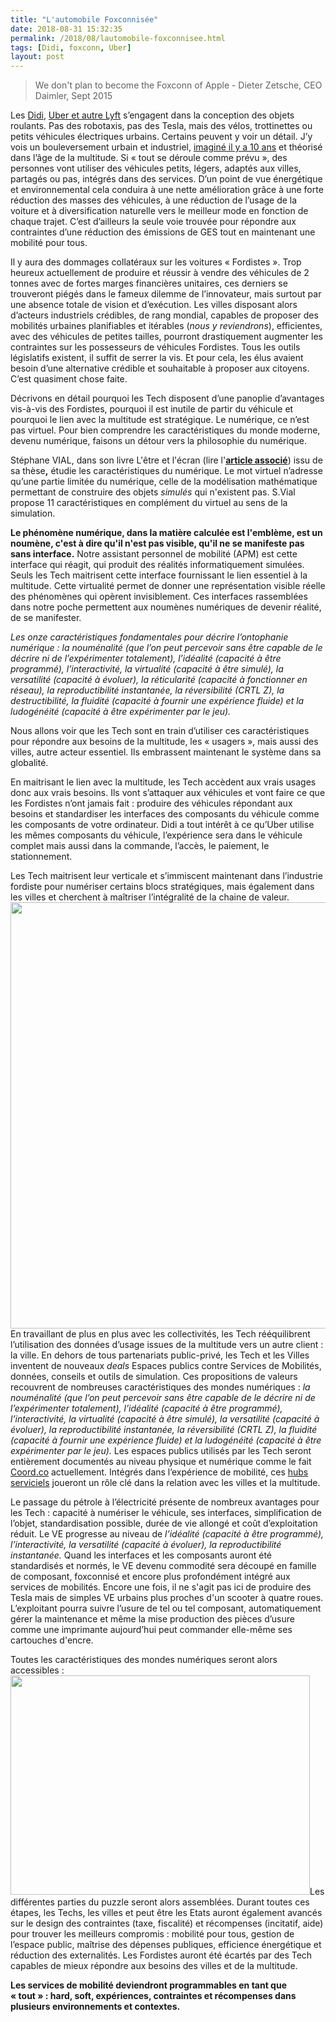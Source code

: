 ```yaml
---
title: "L'automobile Foxconnisée"
date: 2018-08-31 15:32:35
permalink: /2018/08/lautomobile-foxconnisee.html
tags: [Didi, foxconn, Uber]
layout: post
---
```


<blockquote>We don't plan to become the Foxconn of Apple - Dieter Zetsche, CEO Daimler, Sept 2015</blockquote>

Les <a href="https://technode.com/2018/04/24/didi-d-alliance/">Didi</a>, <a href="https://www.bloomberg.com/news/articles/2018-08-30/uber-embraces-bikes-scooters-as-the-future-of-urban-transport">Uber et autre Lyft</a> s’engagent dans la conception des objets roulants. Pas des robotaxis, pas des Tesla, mais des vélos, trottinettes ou petits véhicules électriques urbains. Certains peuvent y voir un détail. J’y vois un bouleversement urbain et industriel, <a href="http://transportsdufutur.ademe.fr/2009/11/le-passage-de-lobjet-vehicule-aux-services-de-mobilite-une-chance.html" target="_blank" rel="noopener">imaginé il y a 10 ans</a> et théorisé dans l’âge de la multitude. Si « tout se déroule comme prévu », des personnes vont utiliser des véhicules petits, légers, adaptés aux villes, partagés ou pas, intégrés dans des services. D’un point de vue énergétique et environnemental cela conduira à une nette amélioration grâce à une forte réduction des masses des véhicules, à une réduction de l’usage de la voiture et à diversification naturelle vers le meilleur mode en fonction de chaque trajet. C’est d’ailleurs la seule voie trouvée pour répondre aux contraintes d’une réduction des émissions de GES tout en maintenant une mobilité pour tous.



Il y aura des dommages collatéraux sur les voitures « Fordistes ». Trop heureux actuellement de produire et réussir à vendre des véhicules de 2 tonnes avec de fortes marges financières unitaires, ces derniers se trouveront piégés dans le fameux dilemme de l’innovateur, mais surtout par une absence totale de vision et d’exécution. Les villes disposant alors d’acteurs industriels crédibles, de rang mondial, capables de proposer des mobilités urbaines planifiables et itérables (<em>nous y reviendrons</em>), efficientes, avec des véhicules de petites tailles, pourront drastiquement augmenter les contraintes sur les possesseurs de véhicules Fordistes. Tous les outils législatifs existent, il suffit de serrer la vis. Et pour cela, les élus avaient besoin d’une alternative crédible et souhaitable à proposer aux citoyens. C’est quasiment chose faite.



Décrivons en détail pourquoi les Tech disposent d’une panoplie d’avantages vis-à-vis des Fordistes, pourquoi il est inutile de partir du véhicule et pourquoi le lien avec la multitude est stratégique. Le numérique, ce n’est pas virtuel. Pour bien comprendre les caractéristiques du monde moderne, devenu numérique, faisons un détour vers la philosophie du numérique.<!--more-->



Stéphane VIAL, dans son livre L'être et l'écran (lire l'<strong><a href="http://transportsdufutur.ademe.fr/2013/09/la-these-de-stephane-vial-rassemble-des-points-essentiels-a-connaitre-concernant-la-revolution-numerique-la-metanote.html">article associé</a></strong>) issu de sa thèse<strong>,</strong> étudie les caractéristiques du numérique. Le mot virtuel n’adresse qu’une partie limitée du numérique, celle de la modélisation mathématique permettant de construire des objets <em>simulés</em> qui n'existent pas. S.Vial propose 11 caractéristiques en complément du virtuel au sens de la simulation.



<strong>Le phénomène numérique, dans la matière calculée est l'emblème, est un noumène, c'est à dire qu'il n'est pas visible, qu'il ne se manifeste pas sans </strong><strong>interface</strong><strong>.</strong> Notre assistant personnel de mobilité (APM) est cette interface qui réagit, qui produit des réalités informatiquement simulées. Seuls les Tech maitrisent cette interface fournissant le lien essentiel à la multitude. Cette virtualité permet de donner une représentation visible réelle des phénomènes qui opèrent invisiblement. Ces interfaces rassemblées dans notre poche permettent aux noumènes numériques de devenir réalité, de se manifester.



<em>Les </em><em>onze caractéristiques fondamentales pour décrire l’ontophanie numérique :</em><em> la nouménalité (que l’on peut percevoir sans être capable de le décrire ni de l’expérimenter totalement), l’idéalité (capacité à être programmé), l’interactivité, la virtualité (capacité à être simulé), la versatilité (capacité à évoluer), la réticularité (capacité à fonctionner en réseau), la reproductibilité instantanée, la réversibilité (CRTL Z), la destructibilité, la fluidité (capacité à fournir une expérience fluide) et la ludogénéité (capacité à être expérimenter par le jeu).</em>



Nous allons voir que les Tech sont en train d’utiliser ces caractéristiques pour répondre aux besoins de la multitude, les « usagers », mais aussi des villes, autre acteur essentiel. Ils embrassent maintenant le système dans sa globalité.



En maitrisant le lien avec la multitude, les Tech accèdent aux vrais usages donc aux vrais besoins. Ils vont s’attaquer aux véhicules et vont faire ce que les Fordistes n’ont jamais fait : produire des véhicules répondant aux besoins et standardiser les interfaces des composants du véhicule comme les composants de votre ordinateur. Didi a tout intérêt à ce qu’Uber utilise les mêmes composants du véhicule, l’expérience sera dans le véhicule complet mais aussi dans la commande, l’accès, le paiement, le stationnement.



Les Tech maitrisent leur verticale et s’immiscent maintenant dans l’industrie fordiste pour numériser certains blocs stratégiques, mais également dans les villes et cherchent à maîtriser l’intégralité de la chaine de valeur.<a href="http://transportsdufutur.ademe.fr/wp-content/uploads/sites/6/2018/08/Ford_num_mob.png"><img class="aligncenter wp-image-5350 size-full" title="fordiste / Tech" src="http://transportsdufutur.ademe.fr/wp-content/uploads/sites/6/2018/08/Ford_num_mob.png" alt="" width="1145" height="682" /></a>En travaillant de plus en plus avec les collectivités, les Tech rééquilibrent l’utilisation des données d’usage issues de la multitude vers un autre client : la ville. En dehors de tous partenariats public-privé, les Tech et les Villes inventent de nouveaux <em>deals</em> Espaces publics contre Services de Mobilités, données, conseils et outils de simulation. Ces propositions de valeurs recouvrent de nombreuses caractéristiques des mondes numériques : <em>la nouménalité (que l’on peut percevoir sans être capable de le décrire ni de l’expérimenter totalement), l’idéalité (capacité à être programmé), l’interactivité, la virtualité (capacité à être simulé), la versatilité (capacité à évoluer), la reproductibilité instantanée, la réversibilité (CRTL Z), la fluidité (capacité à fournir une expérience fluide) et la ludogénéité (capacité à être expérimenter par le jeu).</em> Les espaces publics utilisés par les Tech seront entièrement documentés au niveau physique et numérique comme le fait <a href="https://coord.co/">Coord.co</a> actuellement. Intégrés dans l’expérience de mobilité, ces <a href="https://www.wired.com/story/how-curbs-became-the-new-urban-battleground/">hubs serviciels</a> joueront un rôle clé dans la relation avec les villes et la multitude.



Le passage du pétrole à l’électricité présente de nombreux avantages pour les Tech : capacité à numériser le véhicule, ses interfaces, simplification de l’objet, standardisation possible, durée de vie allongé et coût d’exploitation réduit. Le VE progresse au niveau de <em>l’idéalité (capacité à être programmé), l’interactivité, la versatilité (capacité à évoluer), la reproductibilité instantanée.</em> Quand les interfaces et les composants auront été standardisés et normés, le VE devenu commodité sera découpé en famille de composant, foxconnisé et encore plus profondément intégré aux services de mobilités. Encore une fois, il ne s'agit pas ici de produire des Tesla mais de simples VE urbains plus proches d'un scooter à quatre roues. L’exploitant pourra suivre l’usure de tel ou tel composant, automatiquement gérer la maintenance et même la mise production des pièces d’usure comme une imprimante aujourd’hui peut commander elle-même ses cartouches d'encre.



Toutes les caractéristiques des mondes numériques seront alors accessibles :<a href="http://transportsdufutur.ademe.fr/wp-content/uploads/sites/6/2018/08/monde_num_caract-1.png"><img class="aligncenter wp-image-5357 size-full" src="http://transportsdufutur.ademe.fr/wp-content/uploads/sites/6/2018/08/monde_num_caract-1.png" alt="" width="479" height="351" /></a>Les différentes parties du puzzle seront alors assemblées. Durant toutes ces étapes, les Techs, les villes et peut être les Etats auront également avancés sur le design des contraintes (taxe, fiscalité) et récompenses (incitatif, aide) pour trouver les meilleurs compromis : mobilité pour tous, gestion de l’espace public, maîtrise des dépenses publiques, efficience énergétique et réduction des externalités. Les Fordistes auront été écartés par des Tech capables de mieux répondre aux besoins des villes et de la multitude.



<strong>Les services de mobilité deviendront programmables en tant que « tout » : hard, soft, expériences, contraintes et récompenses dans plusieurs environnements et contextes.</strong>
